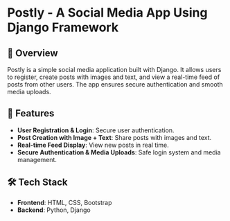 # **Postly - A Social Media App Using Django Framework**

## 📲 **Overview**  
Postly is a simple social media application built with Django. It allows users to register, create posts with images and text, and view a real-time feed of posts from other users. The app ensures secure authentication and smooth media uploads.

## 🚀 **Features**
- **User Registration & Login**: Secure user authentication.
- **Post Creation with Image + Text**: Share posts with images and text.
- **Real-time Feed Display**: View new posts in real time.
- **Secure Authentication & Media Uploads**: Safe login system and media management.

## 🛠️ **Tech Stack**
- **Frontend**: HTML, CSS, Bootstrap
- **Backend**: Python, Django

